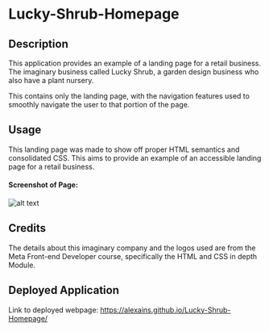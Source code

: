 # Lucky-Shrub-Homepage

## Description

This application provides an example of a landing page for a retail business. The imaginary business called Lucky Shrub, a garden design business who also have a plant nursery.

This contains only the landing page, with the navigation features used to smoothly navigate the user to that portion of the page.

## Usage

This landing page was made to show off proper HTML semantics and consolidated CSS.
This aims to provide an example of an accessible landing page for a retail business.

#### Screenshot of Page:
![alt text](./assets/images/127.0.0.1_5500_index.html%20(2).png)

## Credits

The details about this imaginary company and the logos used are from the Meta Front-end Developer course, specifically the HTML and CSS in depth Module.

## Deployed Application
Link to deployed webpage: https://alexains.github.io/Lucky-Shrub-Homepage/ 